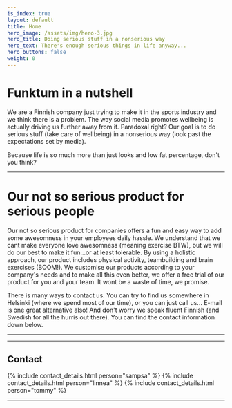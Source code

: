 ```yaml
---
is_index: true
layout: default
title: Home
hero_image: /assets/img/hero-3.jpg
hero_title: Doing serious stuff in a nonserious way
hero_text: There's enough serious things in life anyway...
hero_buttons: false
weight: 0
---
```


# Funktum in a nutshell 

We are a Finnish company just trying to make it in the sports industry and we think there is a problem. The way social media promotes wellbeing is actually driving us further away from it. Paradoxal right? Our goal is to do serious stuff (take care of wellbeing) in a nonserious way (look past the expectations set by media).

Because life is so much more than just looks and low fat percentage, don't you think?

---

# Our not so serious product for serious people

Our not so serious product for companies offers a fun and easy way to add some awesomness in your employees daily hassle. We understand that we cant make everyone love awesomness (meaning exercise BTW), but we will do our best to make it fun...or at least tolerable. By using a holistic approach, our product includes physical activity, teambuilding and brain exercises (BOOM!). We customise our products according to your company's needs and to make all this even better, we offer a free trial of our product for you and your team. It wont be a waste of time, we promise. 

There is many ways to contact us. You can try to find us somewhere in Helsinki (where we spend most of our time), or you can just call us... E-mail is one great alternative also! And don't worry we speak fluent Finnish (and Swedish for all the hurris out there). You can find the contact information down below.

---
<!--
## Fresh blog posts

{% include latest_blog_posts.html %}

{% include button.html url="/blog" text="Blogi" %}

--> 

<!--
## Asiakaskokemuksia
--
#### [Mari N](/asiakaskokemukset/)
--
>Halusin itselleni salikaveriksi Personal Trainerin, koska olin kärsinyt selkäkivuista sekä niska-hartiaseudun kivuista pitkään. Kävin kyllä kuntosalilla ja liikuin muutenkin, mutta epäilin, että teen jotain väärin, kun vaivat eivät lähde ja tuntui, että harjoittelu ei etene.
--
#### [Jaana H](/asiakaskokemukset/#jaana-h)
--
>Funktumin Sampsan kanssa treeni Aviapoliksen Fressissä on joka kerta sekä piristävää, motivoivaa, haasteellista että hauskaa. Sampsan ohjeiden mukaan olen pitkälti päässyt “irti laitteista”. Olemme keskittyneet käsilläseisontaan, leuanvetoihin ja erilaisiin oman kehon painoa ja vastusta hyödyntäviin - ja kehon kuuntelua edellyttäviin - harjoituksiin.
--
{% include button.html url="/asiakaskokemukset/" text="Kaikki asiakaskokemukset" %} 
-->
---

## Contact

{% include contact_details.html person="sampsa" %}
{% include contact_details.html person="linnea" %}
{% include contact_details.html person="tommy" %}

---

